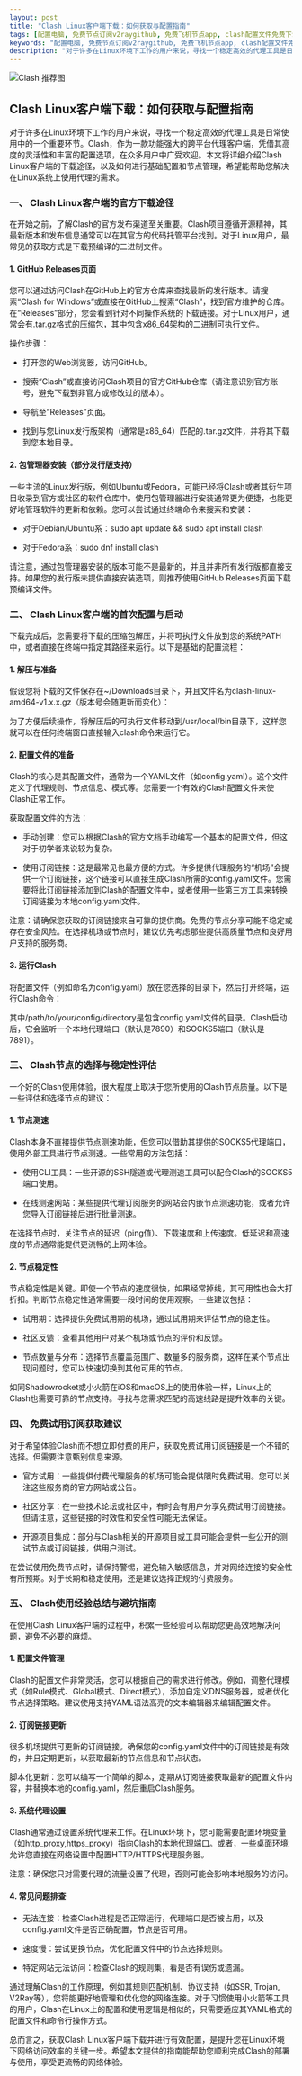 ```yaml
---
layout: post
title: "Clash Linux客户端下载：如何获取与配置指南"
tags: [配置电脑, 免费节点订阅v2raygithub, 免费飞机节点app, clash配置文件免费下载, clash小黑猫下载]
keywords: "配置电脑, 免费节点订阅v2raygithub, 免费飞机节点app, clash配置文件免费下载, clash小黑猫下载"
description: "对于许多在Linux环境下工作的用户来说，寻找一个稳定高效的代理工具是日常使用中的一个重要环节。Clash，作为一款功能强大的跨平台代理客户端，凭借其高度的灵活性和丰富的配置选项，在众多用户中广受欢迎。本文将详细介绍Clash Linux客户端的下载途径，以及如何进行基础配置和节点管理，希望能帮助您解决在Linux系统上使用代理的需求。"
---
```


![Clash 推荐图](https://clashjd.github.io/assets/img/节点订阅地址.png)

## Clash Linux客户端下载：如何获取与配置指南

对于许多在Linux环境下工作的用户来说，寻找一个稳定高效的代理工具是日常使用中的一个重要环节。Clash，作为一款功能强大的跨平台代理客户端，凭借其高度的灵活性和丰富的配置选项，在众多用户中广受欢迎。本文将详细介绍Clash Linux客户端的下载途径，以及如何进行基础配置和节点管理，希望能帮助您解决在Linux系统上使用代理的需求。

### 一、 Clash Linux客户端的官方下载途径

在开始之前，了解Clash的官方发布渠道至关重要。Clash项目遵循开源精神，其最新版本和发布信息通常可以在其官方的代码托管平台找到。对于Linux用户，最常见的获取方式是下载预编译的二进制文件。

#### 1. GitHub Releases页面

您可以通过访问Clash在GitHub上的官方仓库来查找最新的发行版本。请搜索“Clash for Windows”或直接在GitHub上搜索“Clash”，找到官方维护的仓库。在“Releases”部分，您会看到针对不同操作系统的下载链接。对于Linux用户，通常会有.tar.gz格式的压缩包，其中包含x86_64架构的二进制可执行文件。

操作步骤：

- 打开您的Web浏览器，访问GitHub。

- 搜索“Clash”或直接访问Clash项目的官方GitHub仓库（请注意识别官方账号，避免下载到非官方或修改过的版本）。

- 导航至“Releases”页面。

- 找到与您Linux发行版架构（通常是x86_64）匹配的.tar.gz文件，并将其下载到您本地目录。

#### 2. 包管理器安装（部分发行版支持）

一些主流的Linux发行版，例如Ubuntu或Fedora，可能已经将Clash或者其衍生项目收录到官方或社区的软件仓库中。使用包管理器进行安装通常更为便捷，也能更好地管理软件的更新和依赖。您可以尝试通过终端命令来搜索和安装：

- 对于Debian/Ubuntu系：sudo apt update && sudo apt install clash

- 对于Fedora系：sudo dnf install clash

请注意，通过包管理器安装的版本可能不是最新的，并且并非所有发行版都直接支持。如果您的发行版未提供直接安装选项，则推荐使用GitHub Releases页面下载预编译文件。

### 二、 Clash Linux客户端的首次配置与启动

下载完成后，您需要将下载的压缩包解压，并将可执行文件放到您的系统PATH中，或者直接在终端中指定其路径来运行。以下是基础的配置流程：

#### 1. 解压与准备

假设您将下载的文件保存在~/Downloads目录下，并且文件名为clash-linux-amd64-v1.x.x.gz（版本号会随更新而变化）：

为了方便后续操作，将解压后的可执行文件移动到/usr/local/bin目录下，这样您就可以在任何终端窗口直接输入clash命令来运行它。

#### 2. 配置文件的准备

Clash的核心是其配置文件，通常为一个YAML文件（如config.yaml）。这个文件定义了代理规则、节点信息、模式等。您需要一个有效的Clash配置文件来使Clash正常工作。

获取配置文件的方法：

- 手动创建：您可以根据Clash的官方文档手动编写一个基本的配置文件，但这对于初学者来说较为复杂。

- 使用订阅链接：这是最常见也最方便的方式。许多提供代理服务的“机场”会提供一个订阅链接，这个链接可以直接生成Clash所需的config.yaml文件。您需要将此订阅链接添加到Clash的配置文件中，或者使用一些第三方工具来转换订阅链接为本地config.yaml文件。

注意：请确保您获取的订阅链接来自可靠的提供商。免费的节点分享可能不稳定或存在安全风险。在选择机场或节点时，建议优先考虑那些提供高质量节点和良好用户支持的服务商。

#### 3. 运行Clash

将配置文件（例如命名为config.yaml）放在您选择的目录下，然后打开终端，运行Clash命令：

其中/path/to/your/config/directory是包含config.yaml文件的目录。Clash启动后，它会监听一个本地代理端口（默认是7890）和SOCKS5端口（默认是7891）。

### 三、 Clash节点的选择与稳定性评估

一个好的Clash使用体验，很大程度上取决于您所使用的Clash节点质量。以下是一些评估和选择节点的建议：

#### 1. 节点测速

Clash本身不直接提供节点测速功能，但您可以借助其提供的SOCKS5代理端口，使用外部工具进行节点测速。一些常用的方法包括：

- 使用CLI工具：一些开源的SSH隧道或代理测速工具可以配合Clash的SOCKS5端口使用。

- 在线测速网站：某些提供代理订阅服务的网站会内嵌节点测速功能，或者允许您导入订阅链接后进行批量测速。

在选择节点时，关注节点的延迟（ping值）、下载速度和上传速度。低延迟和高速度的节点通常能提供更流畅的上网体验。

#### 2. 节点稳定性

节点稳定性是关键。即使一个节点的速度很快，如果经常掉线，其可用性也会大打折扣。判断节点稳定性通常需要一段时间的使用观察。一些建议包括：

- 试用期：选择提供免费试用期的机场，通过试用期来评估节点的稳定性。

- 社区反馈：查看其他用户对某个机场或节点的评价和反馈。

- 节点数量与分布：选择节点覆盖范围广、数量多的服务商，这样在某个节点出现问题时，您可以快速切换到其他可用的节点。

如同Shadowrocket或小火箭在iOS和macOS上的使用体验一样，Linux上的Clash也需要可靠的节点支持。寻找与您需求匹配的高速线路是提升效率的关键。

### 四、 免费试用订阅获取建议

对于希望体验Clash而不想立即付费的用户，获取免费试用订阅链接是一个不错的选择。但需要注意甄别信息来源。

- 官方试用：一些提供付费代理服务的机场可能会提供限时免费试用。您可以关注这些服务商的官方网站或公告。

- 社区分享：在一些技术论坛或社区中，有时会有用户分享免费试用订阅链接。但请注意，这些链接的时效性和安全性可能无法保证。

- 开源项目集成：部分与Clash相关的开源项目或工具可能会提供一些公开的测试节点或订阅链接，供用户测试。

在尝试使用免费节点时，请保持警惕，避免输入敏感信息，并对网络连接的安全性有所预期。对于长期和稳定使用，还是建议选择正规的付费服务。

### 五、 Clash使用经验总结与避坑指南

在使用Clash Linux客户端的过程中，积累一些经验可以帮助您更高效地解决问题，避免不必要的麻烦。

#### 1. 配置文件管理

Clash的配置文件非常灵活，您可以根据自己的需求进行修改。例如，调整代理模式（如Rule模式、Global模式、Direct模式），添加自定义DNS服务器，或者优化节点选择策略。建议使用支持YAML语法高亮的文本编辑器来编辑配置文件。

#### 2. 订阅链接更新

很多机场提供可更新的订阅链接。确保您的config.yaml文件中的订阅链接是有效的，并且定期更新，以获取最新的节点信息和节点状态。

脚本化更新：您可以编写一个简单的脚本，定期从订阅链接获取最新的配置文件内容，并替换本地的config.yaml，然后重启Clash服务。

#### 3. 系统代理设置

Clash通常通过设置系统代理来工作。在Linux环境下，您可能需要配置环境变量（如http_proxy,https_proxy）指向Clash的本地代理端口。或者，一些桌面环境允许您直接在网络设置中配置HTTP/HTTPS代理服务器。

注意：确保您只对需要代理的流量设置了代理，否则可能会影响本地服务的访问。

#### 4. 常见问题排查

- 无法连接：检查Clash进程是否正常运行，代理端口是否被占用，以及config.yaml文件是否正确配置，节点是否可用。

- 速度慢：尝试更换节点，优化配置文件中的节点选择规则。

- 特定网站无法访问：检查Clash的规则集，看是否有误伤或遗漏。

通过理解Clash的工作原理，例如其规则匹配机制、协议支持（如SSR, Trojan, V2Ray等），您将能更好地管理和优化您的网络连接。对于习惯使用小火箭等工具的用户，Clash在Linux上的配置和使用逻辑是相似的，只需要适应其YAML格式的配置文件和命令行操作方式。

总而言之，获取Clash Linux客户端下载并进行有效配置，是提升您在Linux环境下网络访问效率的关键一步。希望本文提供的指南能帮助您顺利完成Clash的部署与使用，享受更流畅的网络体验。